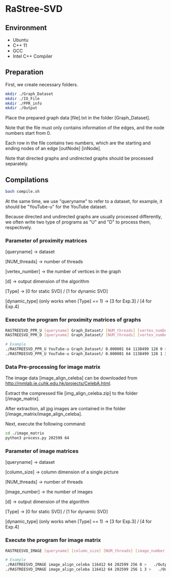 # RaStree-SVD

## Environment
- Ubuntu
- C++ 11
- GCC
- Intel C++ Compiler

## Preparation


First, we create necessary folders.

```sh
mkdir ./Graph_Dataset
mkdir ./IO_File
mkdir ./PPR_info
mkdir ./Output
```

Place the prepared graph data [file].txt in the folder [Graph_Dataset]. 

Note that the file must only contains information of the edges, and the node numbers start from 0.

Each row in the file contains two numbers, which are the starting and ending nodes of an edge [outNode] [inNode].

Note that directed graphs and undirected graphs should be processed separately.



## Compilations
```sh
bash compile.sh
```


At the same time, we use "queryname" to refer to a dataset, for example, it should be "YouTube-u" for the YouTube dataset.

Because directed and undirected graphs are usually processed differently, we often write two type of programs as "U" and "D" to process them, respectively.





### Parameter of proximity matrices

[queryname] -> dataset

[NUM_threads] -> number of threads

[vertex_number] -> the number of vertices in the graph

[d] -> output dimension of the algorithm

[Type] -> [0 for static SVD] / [1 for dynamic SVD]

[dynamic_type] (only works when [Type] == 1) -> [3 for Exp.3] / [4 for Exp.4]



### Execute the program for proximity matrices of graphs
```sh
RASTREESVD_PPR_U [queryname] Graph_Dataset/ [NUM_threads] [vertex_number] [d] [Type] [dynamic_type]  # For Undirected Graph
RASTREESVD_PPR_D [queryname] Graph_Dataset/ [NUM_threads] [vertex_number] [d] [Type] [dynamic_type]  # For Directed Graph

# Example
./RASTREESVD_PPR_U YouTube-u Graph_Dataset/ 0.000001 64 1138499 128 0 >   ./Output/test1.txt
./RASTREESVD_PPR_U YouTube-u Graph_Dataset/ 0.000001 64 1138499 128 1 3 >   ./Output/test2.txt
```


### Data Pre-processing for image matrix
The image data [image_align_celeba] can be downloaded from http://mmlab.ie.cuhk.edu.hk/projects/CelebA.html.

Extract the compressed file [img_align_celeba.zip] to the folder [/image_matrix]. 

After extraction, all jpg images are contained in the folder [/image_matrix/image_align_celeba].

Next, execute the following command:
```sh
cd ./image_matrix
python3 process.py 202599 64
```


### Parameter of image matrices

[queryname] -> dataset

[column_size] -> column dimension of a single picture

[NUM_threads] -> number of threads

[image_number] -> the number of images

[d] -> output dimension of the algorithm

[Type] -> [0 for static SVD] / [1 for dynamic SVD]

[dynamic_type] (only works when [Type] == 1) -> [3 for Exp.3] / [4 for Exp.4]


### Execute the program for image matrix
```sh
RASTREESVD_IMAGE [queryname] [column_size] [NUM_threads] [image_number] [d] [Type] [dynamic_type]  

# Example
./RASTREESVD_IMAGE image_align_celeba 116412 64 202599 256 0 >   ./Output/test3.txt
./RASTREESVD_IMAGE image_align_celeba 116412 64 202599 256 1 3 >   ./Output/test4.txt
```